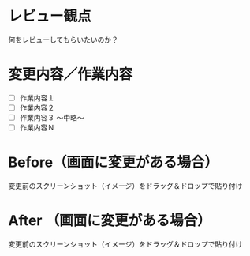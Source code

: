 
# レビュー観点
何をレビューしてもらいたいのか？

# 変更内容／作業内容
 - [ ] 作業内容１
 - [ ] 作業内容２
 - [ ] 作業内容３
〜中略〜
 - [ ] 作業内容Ｎ

# Before（画面に変更がある場合）
変更前のスクリーンショット（イメージ）をドラッグ＆ドロップで貼り付け

# After （画面に変更がある場合）
変更前のスクリーンショット（イメージ）をドラッグ＆ドロップで貼り付け


